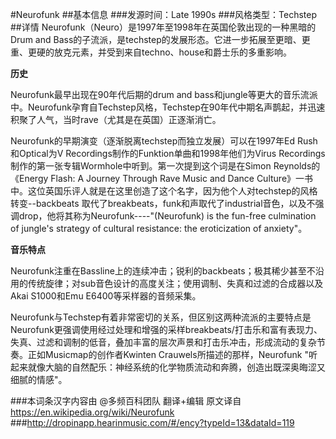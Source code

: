 #Neurofunk
##基本信息
###发源时间：Late 1990s
###风格类型：Techstep
##详情
Neurofunk（Neuro）是1997年至1998年在英国伦敦出现的一种黑暗的Drum and
Bass的子流派，是techstep的发展形态。它进一步拓展至更暗、更重、更硬的放克元素，并受到来自techno、house和爵士乐的多重影响。



**历史**

Neurofunk最早出现在90年代后期的drum and
bass和jungle等更大的音乐流派中。Neurofunk孕育自Techstep风格，Techstep在90年代中期名声鹊起，并迅速积聚了人气，当时rave（尤其是在英国）正逐渐消亡。



Neurofunk的早期演变（逐渐脱离techstep而独立发展）可以在1997年Ed Rush和Optical为V
Recordings制作的Funktion单曲和1998年他们为Virus
Recordings制作的第一张专辑Wormhole中听到。第一次提到这个词是在Simon Reynolds的《Energy Flash: A
Journey Through Rave Music and Dance
Culture》一书中。这位英国乐评人就是在这里创造了这个名字，因为他个人对techstep的风格转变--backbeats
取代了breakbeats，funk和声取代了industrial音色，以及不强调drop，他将其称为Neurofunk----"(Neurofunk)
is the fun-free culmination of jungle's strategy of cultural resistance: the
eroticization of anxiety"。



**音乐特点**

Neurofunk注重在Bassline上的连续冲击；锐利的backbeats；极其稀少甚至不沿用的传统旋律；对sub音色设计的高度关注；使用调制、失真和过滤的合成器以及Akai
S1000和Emu E6400等采样器的音频采集。



Neurofunk与Techstep有着非常密切的关系，但区别这两种流派的主要特点是Neurofunk更强调使用经过处理和增强的采样breakbeats/打击乐和富有表现力、失真、过滤和调制的低音，叠加丰富的层次声景和打击乐冲击，形成流动的复杂节奏。正如Musicmap的创作者Kwinten
Crauwels所描述的那样，Neurofunk "听起来就像大脑的自然配乐：神经系统的化学物质流动和奔腾，创造出既深奥晦涩又细腻的情感"。

###本词条汉字内容由 @多频百科团队 翻译+编辑
原文译自  https://en.wikipedia.org/wiki/Neurofunk
###http://dropinapp.hearinmusic.com/#/ency?typeId=13&dataId=119
